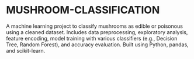 # MUSHROOM-CLASSIFICATION
A machine learning project to classify mushrooms as edible or poisonous using a cleaned dataset. Includes data preprocessing, exploratory analysis, feature encoding, model training with various classifiers (e.g., Decision Tree, Random Forest), and accuracy evaluation. Built using Python, pandas, and scikit-learn.
